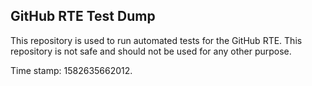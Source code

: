 ## GitHub RTE Test Dump

This repository is used to run automated tests for the GitHub RTE.
This repository is not safe and should not be used for any other purpose.

Time stamp: 1582635662012.
